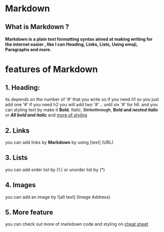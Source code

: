 # Markdown
## What is Markdown ?
#### Markdown is a plain text formatting syntax aimed at making writing for the internet easier , like I can **Heading, Links, Lists, Using emoji, Paragraphs and more.**
# features of Markdown 
## 1. Heading:
its depends on the number of '#' that you write so if you need h1 so you just add one '#' if you need h2 you will add two '#' .. until six '#' for h6.
and you can styling text by make it **Bold**, *Italic*, ~~Strikethrough~~, **Bold and _nested italic_** or ***All bold and italic*** and [more of styling](https://docs.github.com/en/github/writing-on-github/basic-writing-and-formatting-syntax)

## 2. Links
you can add links by **Markdown** by using [text] (URL)

## 3. Lists
you can add order list by (1.) or unorder list by (*)

## 4. Images
you can add an image by
![alt text] (Image Address)

## 5. More feature 

you can check out more of markdown code and styling on [cheat sheet](https://github.com/adam-p/markdown-here/wiki/Markdown-Cheatsheet)
